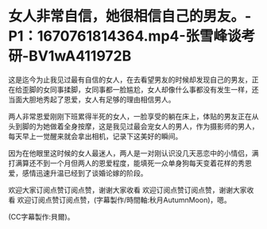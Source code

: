 # 女人非常自信，她很相信自己的男友。-P1：1670761814364.mp4-张雪峰谈考研-BV1wA411972B

这是迄今为止我见过最有自信的女人，在去看望男友的时候却发现自己的男友，正在给歪脚的女同事揉脚，女同事都一脸尴尬，女人却像什么事都没有发生一样，还当面大胆地秀起了恩爱，女人有足够的理由相信男人。

两人非常恩爱刚刚下班累得半死的女人，一脸享受的躺在床上，体贴的男友正在从头到脚的为她做着全身按摩，这是我见过最会宠女人的男人，作为摄影师的男人，每天早上一觉醒来就会拿出相机，记录下这美好的瞬间。

因为在他眼里这时候的女人最迷人，两人是一对刚认识没几天恶恋中的小情侣，满打满算还不到一个月但两人的恩爱程度，能填死一众单身狗每天变着花样的秀恩爱，感情迅速升温已经到了谈婚论嫁的阶段。

欢迎大家订阅点赞订阅点赞，谢谢大家收看 欢迎订阅点赞订阅点赞，谢谢大家收看 欢迎订阅点赞订阅点赞，(字幕製作/時間軸:秋月AutumnMoon)，嗯。

(CC字幕製作:貝爾)。